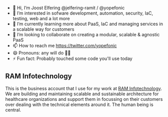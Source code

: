- 👋 Hi, I’m Joost Elfering @jelfering-ramit / @yopefonic
- 👀 I’m interested in sofware development, automation, security, IaC, testing, web and a lot more
- 🌱 I’m currently learning more about PaaS, IaC and managing services in a scalable way for customers
- 💞️ I’m looking to collaborate on creating a modular, scalable & agnostic PaaS
- 📫 How to reach me https://twitter.com/yopefonic
- 😄 Pronouns: any will do 🏳️‍🌈
- ⚡ Fun fact: Probably touched some code you'll use today

## RAM Infotechnology
This is the business account that I use for my work at [RAM Infotechnology](https://www.ram-it.nl/). We are building and maintaining scalable and sustainable architecture for healthcare organizations and support them in focussing on their customers over dealing with the technical elements around it. The human being is central.

